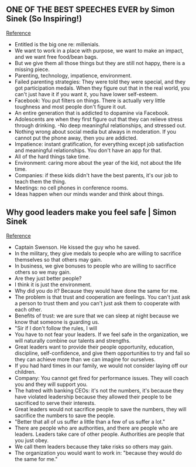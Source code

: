 ## ONE OF THE BEST SPEECHES EVER by Simon Sinek (So Inspiring!)
[Reference](https://www.youtube.com/watch?v=2SPfF0JbFb8)

- Entitled is the big one re: millenials.
- We want to work in a place with purpose, we want to make an impact, and we want free food/bean bags.
- But we give them all those things but they are still not happy, there is a missing piece.
- Parenting, technology, impatience, environment.
- Failed parenting strategies: They were told they were special, and they got participation medals. When they figure out that in the real world, you can't just have it if you want it, you have lower self-esteem.
- Facebook: You put filters on things. There is actually very little toughness and most people don't figure it out.
- An entire generation that is addicted to dopamine via Facebook.
- Adolescents are when they first figure out that they can relieve stress through drinking.
-No deep meaningful relationships, and stressed out.
- Nothing wrong about social media but always in moderation. If you cannot put the phone away, then you are addicted.
- Impatience: instant gratification, for everything except job satisfaction and meaningful relationships. You don't have an app for that.
- All of the hard things take time.
- Environment: caring more about the year of the kid, not about the life time.
- Companies: if these kids didn't have the best parents, it's our job to teach them the thing.
- Meetings: no cell phones in conference rooms.
- Ideas happen when our minds wander and think about things.

## Why good leaders make you feel safe | Simon Sinek
[Reference](https://www.youtube.com/watch?v=lmyZMtPVodo)

- Captain Swenson. He kissed the guy who he saved.
- In the military, they give medals to people who are willing to sacrifice themselves so that others may gain.
- In business, we give bonuses to people who are willing to sacrifice others so we may gain.
- Are they just better people?
- I think it is just the environment.
- Why did you do it? Because they would have done the same for me.
- The problem is that trust and cooperation are feelings. You can't just ask a person to trust them and you can't just ask them to cooperate with each other.
- Benefits of trust: we are sure that we can sleep at night because we know that someone is guarding us.
- "Sir if I don't follow the rules, I will
- You have to not fear your leaders. If we feel safe in the organization, we will naturally combine our talents and strengths.
- Great leaders want to provide their people opportunity, education, discipline, self-confidence, and give them opportunities to try and fail so they can achieve more than we can imagine for ourselves.
- If you had hard times in our family, we would not consider laying off our children.
- Company: You cannot get fired for performance issues. They will coach you and they will support you.
- The hatred with banking CEOs: it's not the numbers, it's because they have violated leadership because they allowed their people to be sacrificed to serve their interests.
- Great leaders would not sacrifice people to save the numbers, they will sacrifice the numbers to save the people.
- "Better that all of us suffer a little than a few of us suffer a lot."
- There are people who are authorities, and there are people who are leaders. Leaders take care of other people. Authorities are people that you just obey.
- We call them leaders because they take risks so others may gain.
- The organization you would want to work in: "because they would do the same for me."

